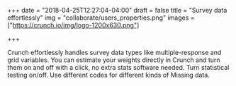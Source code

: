 +++
date = "2018-04-25T12:27:04-04:00"
draft = false
title = "Survey data effortlessly"
img = "collaborate/users_properties.png"
images = ["https://crunch.io/img/logo-1200x630.png"]


+++

Crunch effortlessly handles survey data types like multiple-response and grid variables. You can estimate your weights directly in Crunch and turn them on and off with a click, no extra stats software needed. Turn statistical testing on/off.  Use different codes for different kinds of Missing data.
